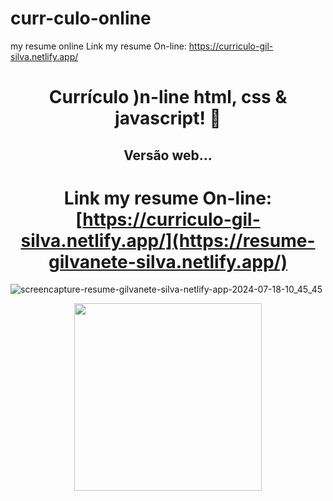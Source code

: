 # curr-culo-online
my resume online
Link my resume On-line: https://curriculo-gil-silva.netlify.app/

<span align="center">

#  Currículo )n-line html, css & javascript! 👋 

## Versão web...
# Link my resume On-line: [https://curriculo-gil-silva.netlify.app/](https://resume-gilvanete-silva.netlify.app/)
</span>

![screencapture-resume-gilvanete-silva-netlify-app-2024-07-18-10_45_45](https://github.com/user-attachments/assets/519b77ff-f7bc-4ce1-bd0a-a0813a09debd)


<div align="center">
<img src="https://github.com/user-attachments/assets/efd77952-3c97-43c2-82dc-a873773dbd02" width="300px"/>
</div>
